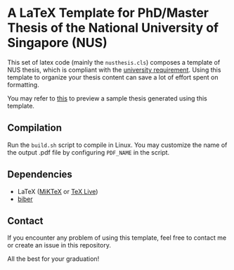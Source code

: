 # A LaTeX Template for PhD/Master Thesis of the National University of Singapore (NUS) #

This set of latex code (mainly the `nusthesis.cls`) composes a template of NUS thesis, which is compliant with the [university requirement](https://share.nus.edu.sg/registrar/student/info/General-Guidelines-and-Instructions-on-Format-of-Research-Thesis-and-Electronic-Submission.pdf "General Guidelines and Instructions on Format of Research Thesis and Electronic Submission").
Using this template to organize your thesis content can save a lot of effort spent on formatting. 

You may refer to [this](http://www.comp.nus.edu.sg/~linqian/share/ChickenR.pdf) to preview a sample thesis generated using this template.

## Compilation ##

Run the `build.sh` script to compile in Linux.
You may customize the name of the output .pdf file by configuring `PDF_NAME` in the script. 

## Dependencies ##

- LaTeX ([MiKTeX](https://miktex.org/) or [TeX Live](https://www.tug.org/texlive/))
- [biber](http://biblatex-biber.sourceforge.net/ "Biber: A BibTeX replacement for users of BibLaTeX")

## Contact ##

If you encounter any problem of using this template, feel free to contact me or create an issue in this repository. 

All the best for your graduation!
